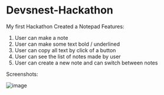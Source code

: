 # Devsnest-Hackathon
My first Hackathon 
Created a Notepad
Features: 
1. User can make a note
2. User can make some text bold / underlined
3. User can copy all text by click of a button
4. User can see the list of notes made by user
5. User can create a new note and can switch between notes

Screenshots:


![image](https://user-images.githubusercontent.com/77388132/192343196-21458ae7-9963-49fa-a67d-f23a49654c5c.png)

